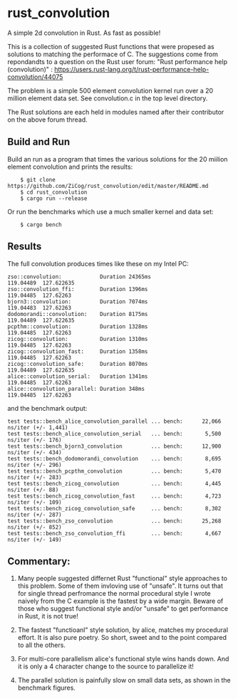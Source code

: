 # rust_convolution

A simple 2d convolution in Rust. As fast as possible! 

This is a collection of suggested Rust functions that were propesed as solutions to matching the performace of C.
The suggestions come from repondandts to a question on the Rust user forum: "Rust performance help (convolution)"
: https://users.rust-lang.org/t/rust-performance-help-convolution/44075

The problem is a simple 500 element convolution kernel run over a 20 million element data set. See convolution.c in the top level directory.

The Rust solutions are each held in modules named after their contributor on the above forum thread.

## Build and Run

Build an run as a program that times the various solutions for the 20 miilion element convolution and prints the results:
```
    $ git clone https://github.com/ZiCog/rust_convolution/edit/master/README.md
    $ cd rust_convolution
    $ cargo run --release
```

Or run the benchmarks which use a much smaller kernel and data set:
```
    $ cargo bench
```

## Results

The full convolution produces times like these on my Intel PC:

```
zso::convolution:            Duration 24365ms
119.04489  127.622635
zso::convolution_ffi:        Duration 1396ms
119.04485  127.62263
bjorn3::convolution:         Duration 7074ms
119.04483  127.62263
dodomorandi::convolution:    Duration 8175ms
119.04489  127.622635
pcpthm::convolution:         Duration 1328ms
119.04485  127.62263
zicog::convolution:          Duration 1310ms
119.04485  127.62263
zicog::convolution_fast:     Duration 1358ms
119.04485  127.62263
zicog::convolution_safe:     Duration 8070ms
119.04489  127.622635
alice::convolution_serial:   Duration 1341ms
119.04485  127.62263
alice::convolution_parallel: Duration 348ms
119.04485  127.62263
```

and the benchmark output:

```
test tests::bench_alice_convolution_parallel ... bench:      22,066 ns/iter (+/- 1,441)
test tests::bench_alice_convolution_serial   ... bench:       5,500 ns/iter (+/- 176)
test tests::bench_bjorn3_convolution         ... bench:      12,900 ns/iter (+/- 434)
test tests::bench_dodomorandi_convolution    ... bench:       8,695 ns/iter (+/- 296)
test tests::bench_pcpthm_convolution         ... bench:       5,470 ns/iter (+/- 283)
test tests::bench_zicog_convolution          ... bench:       4,445 ns/iter (+/- 88)
test tests::bench_zicog_convolution_fast     ... bench:       4,723 ns/iter (+/- 109)
test tests::bench_zicog_convolution_safe     ... bench:       8,302 ns/iter (+/- 287)
test tests::bench_zso_convolution            ... bench:      25,268 ns/iter (+/- 852)
test tests::bench_zso_convolution_ffi        ... bench:       4,667 ns/iter (+/- 149)
```

## Commentary:

1) Many people suggested differnet Rust "functional" style approaches to this problem. Some of them invloving use of "unsafe". It turns out that for single thread perfromance the normal procedural style I wrote naively from the C example is the fastest by a wide margin. Beware of those who suggest functional style and/or "unsafe" to get performance in Rust, it is not true!

2) The fastest "functioanl" style solution, by alice, matches my procedural effort. It is also pure poetry. So short, sweet and to the point compared to all the others.

3) For multi-core parallelism alice's functional style wins hands down. And it is only a 4 character change to the source to parallelize it!

4) The parallel solution is painfully slow on small data sets, as shown in the benchmark figures.







